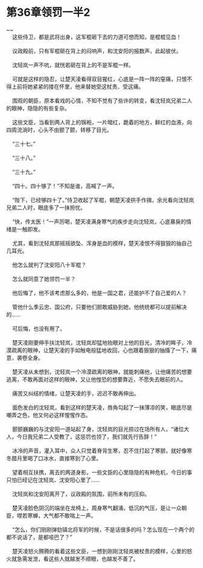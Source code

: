 # 第36章领罚一半2
~~<br>&nbsp;&nbsp;&nbsp;&nbsp;这些侍卫，都是武将出身，这军棍砸下去的力道可想而知，是棍棍见血！<br><br>&nbsp;&nbsp;&nbsp;&nbsp;议政殿前，只有军棍砸在背上的闷响声，和沈安阳的报数声，此起彼伏。<br><br>&nbsp;&nbsp;&nbsp;&nbsp;沈轻岚一声不吭，就恍若砸在背上的不是军棍一样。<br><br>&nbsp;&nbsp;&nbsp;&nbsp;可就是这样的隐忍，让楚天凌看得双目猩红，心底是一阵一阵的窒痛，只恨不得上前将她紧紧的搂在怀里，他来替她受这杖责、受这痛。<br><br>&nbsp;&nbsp;&nbsp;&nbsp;围观的朝臣，原本看戏的心情，不知不觉有了些许的转变，看沈轻岚兄弟二人的眼神，隐隐的有些复杂。<br><br>&nbsp;&nbsp;&nbsp;&nbsp;这些文臣，当看到两人背上的锦袍，一片暗红，跪着的地方，鲜红的血液，向四周流淌时，心头不由颤了颤，转移了目光。<br><br>&nbsp;&nbsp;&nbsp;&nbsp;“三十七。”<br><br>&nbsp;&nbsp;&nbsp;&nbsp;“三十八。”<br><br>&nbsp;&nbsp;&nbsp;&nbsp;“三十九。”<br><br>&nbsp;&nbsp;&nbsp;&nbsp;“四十。四十够了！”不知是谁，高喊了一声。<br><br>&nbsp;&nbsp;&nbsp;&nbsp;“陛下，已经够四十了。”侍卫收起了军棍，朝楚天凌拱手作揖，余光看向沈轻岚兄弟二人时，眼底多了一抹担忧。<br><br>&nbsp;&nbsp;&nbsp;&nbsp;“快，传太医！”一声厉喝，楚天凌满身寒气的疾步走向沈轻岚，心底暴戾的情绪是一触即发。<br><br>&nbsp;&nbsp;&nbsp;&nbsp;尤其，看到沈轻岚那摇摇欲坠、浑身是血的模样，楚天凌恨不得狠狠的抽自己几耳光。<br><br>&nbsp;&nbsp;&nbsp;&nbsp;他怎么就判了沈安阳八十军棍？<br><br>&nbsp;&nbsp;&nbsp;&nbsp;怎么就同意了她领罚一半？<br><br>&nbsp;&nbsp;&nbsp;&nbsp;他后悔了，他不该考虑那么多的，他是一国之君，还能护不了自己爱的人？<br><br>&nbsp;&nbsp;&nbsp;&nbsp;管他什么季云忠、国公府，只要他们胆敢威胁到她，他统统都可以提前解决的……<br><br>&nbsp;&nbsp;&nbsp;&nbsp;可后悔，也没有用了。<br><br>&nbsp;&nbsp;&nbsp;&nbsp;楚天凌刚要伸手扶沈轻岚，沈轻岚却猛地抬眼对上他的目光，清冷的眸子，冷漠疏离的眼神，让楚天凌的手如触电般猛地收回，心也跟着狠狠的抽搐了一下，痛意，袭卷全身。<br><br>&nbsp;&nbsp;&nbsp;&nbsp;楚天凌从未想到，沈轻岚一个冷漠疏离的眼神，就能刺痛他，让他痛苦的想要逃离，不敢再面对这样的眼神，又让他惶恐的想要靠近，不愿失去眼前的人。<br><br>&nbsp;&nbsp;&nbsp;&nbsp;痛苦又纠结的情绪，让楚天凌的手，迟迟不敢再伸出。<br><br>&nbsp;&nbsp;&nbsp;&nbsp;面色发白的沈轻岚，看到这样的楚天凌，唇角勾起了一抹薄凉的笑，眼底尽是嘲弄之色，他又何必这样惺惺作态。<br><br>&nbsp;&nbsp;&nbsp;&nbsp;颤颤巍巍的与沈安阳一道站起了身，沈轻岚的目光掠过在场所有人，“诸位大人，今日我兄弟二人受教了，这惩罚也领了，我们就先行告辞！”<br><br>&nbsp;&nbsp;&nbsp;&nbsp;冰冷的声音，灌入耳中，众人只觉着脊背生寒，忍不住打起了寒颤，就好像寒冬腊月里喝了口冰水，直接寒到了心里。<br><br>&nbsp;&nbsp;&nbsp;&nbsp;望着相互扶携，离去的两道身影，一些文臣的心里隐隐的有种危机，今日的事只怕已经记在沈轻岚、沈安阳心里了……<br><br>&nbsp;&nbsp;&nbsp;&nbsp;沈轻岚和沈安阳离开了，议政殿的氛围，前所未有的压抑。<br><br>&nbsp;&nbsp;&nbsp;&nbsp;楚天凌脸色阴沉的端坐在龙椅上，周身寒气翻涌，低沉的气压，是让一众朝臣，噤若寒蝉，大气都不敢喘上一声。<br><br>&nbsp;&nbsp;&nbsp;&nbsp;“怎么，你们刚刚弹劾镇北将军的时候，不是话很多的吗？怎么现在一个两个的都不说话了，是都哑巴了？”<br><br>&nbsp;&nbsp;&nbsp;&nbsp;楚天凌怒火腾腾的看着这些文臣，一想到刚刚沈轻岚被杖责的模样，心里的怒火就急需发泄，看这些人就越发不顺眼，也越发不善了。<br><br>
                    

<script>_fwqdsqadxfw()</script>
<div><script>_dfwf1dw();</script></div>
<div><script>_dfwf1agdw();</script></div>
                